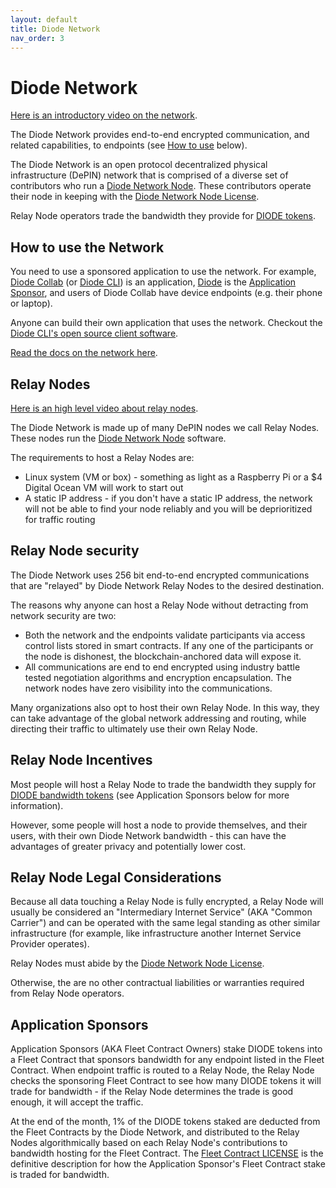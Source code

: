 ```yaml
---
layout: default
title: Diode Network
nav_order: 3
---
```


# Diode Network

[Here is an introductory video on the network](https://youtu.be/6_-r1ARlivs).

The Diode Network provides end-to-end encrypted communication, and related capabilities, to endpoints (see [How to use](#how-to-use-the-network) below).  

The Diode Network is an open protocol decentralized physical infrastructure (DePIN) network that is comprised of a diverse set of contributors who run a [Diode Network Node](https://network.docs.diode.io/docs/).  These contributors operate their node in keeping with the [Diode Network Node License](https://github.com/diodechain/diode_server/blob/master/LICENSE).

Relay Node operators trade the bandwidth they provide for [DIODE tokens](/docs/token.html).

## How to use the Network

You need to use a sponsored application to use the network.  For example, [Diode Collab](https://diode.io/solutions/app) (or [Diode CLI](https://diode.io/solutions/cli)) is an application, [Diode](https://diode.io) is the [Application Sponsor](#application-sponsors), and users of Diode Collab have device endpoints (e.g. their phone or laptop).

Anyone can build their own application that uses the network.  Checkout the [Diode CLI's open source client software](https://github.com/diodechain/diode_client).

[Read the docs on the network here](https://network.docs.diode.io/).

## Relay Nodes

[Here is an high level video about relay nodes](https://youtu.be/tVyptO7prf0).

The Diode Network is made up of many DePIN nodes we call Relay Nodes.  These nodes run the [Diode Network Node](https://github.com/diodechain/diode_server) software.

The requirements to host a Relay Nodes are:

- Linux system (VM or box) - something as light as a Raspberry Pi or a $4 Digital Ocean VM will work to start out
- A static IP address - if you don't have a static IP address, the network will not be able to find your node reliably and you will be deprioritized for traffic routing

## Relay Node security

The Diode Network uses 256 bit end-to-end encrypted communications that are "relayed" by Diode Network Relay Nodes to the desired destination.

The reasons why anyone can host a Relay Node without detracting from network security are two:

- Both the network and the endpoints validate participants via access control lists stored in smart contracts.  If any one of the participants or the node is dishonest, the blockchain-anchored data will expose it.
- All communications are end to end encrypted using industry battle tested negotiation algorithms and encryption encapsulation.  The network nodes have zero visibility into the communications.

Many organizations also opt to host their own Relay Node.  In this way, they can take advantage of the global network addressing and routing, while directing their traffic to ultimately use their own Relay Node.

## Relay Node Incentives

Most people will host a Relay Node to trade the bandwidth they supply for [DIODE bandwidth tokens](/docs/token.html) (see Application Sponsors below for more information).

However, some people will host a node to provide themselves, and their users, with their own Diode Network bandwidth - this can have the advantages of greater privacy and potentially lower cost.


## Relay Node Legal Considerations

Because all data touching a Relay Node is fully encrypted, a Relay Node will usually be considered an "Intermediary Internet Service" (AKA "Common Carrier") and can be operated with the same legal standing as other similar infrastructure (for example, like infrastructure another Internet Service Provider operates).

Relay Nodes must abide by the [Diode Network Node License](https://github.com/diodechain/diode_server/blob/master/LICENSE).

Otherwise, the are no other contractual liabilities or warranties required from Relay Node operators.

## Application Sponsors

Application Sponsors (AKA Fleet Contract Owners) stake DIODE tokens into a Fleet Contract that sponsors bandwidth for any endpoint listed in the Fleet Contract.  When endpoint traffic is routed to a Relay Node, the Relay Node checks the sponsoring Fleet Contract to see how many DIODE tokens it will trade for bandwidth - if the Relay Node determines the trade is good enough, it will accept the traffic.

At the end of the month, 1% of the DIODE tokens staked are deducted from the Fleet Contracts by the Diode Network, and distributed to the Relay Nodes algorithmically based on each Relay Node's contributions to bandwidth hosting for the Fleet Contract.  The [Fleet Contract LICENSE](https://github.com/diodechain/diode_contract/blob/master/LICENSE) is the definitive description for how the Application Sponsor's Fleet Contract stake is traded for bandwidth.
